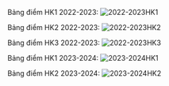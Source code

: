 Bảng điểm HK1 2022-2023:
![2022-2023HK1](https://github.com/IamPatricKKK/Readme/assets/165500122/d9c7ec63-f729-4536-ac4c-9f9dc37b9ed2)

Bảng điểm HK2 2022-2023:
![2022-2023HK2](https://github.com/IamPatricKKK/Readme/assets/165500122/f80d2123-3947-41d0-a3f0-ba87173f62e5)

Bảng điểm HK3 2022-2023:
![2022-2023HK3](https://github.com/IamPatricKKK/Readme/assets/165500122/02cecca6-3821-4251-a673-3b9af3f7aab2)

Bảng điểm HK1 2023-2024:
![2023-2024HK1 ](https://github.com/IamPatricKKK/Readme/assets/165500122/5b02cb56-b331-4927-a63f-3fa67229fbb3)

Bảng điểm HK2 2023-2024:
![2023-2024HK2 ](https://github.com/IamPatricKKK/Readme/assets/165500122/72f3ac40-8138-4202-84d8-1175bd670fec)
